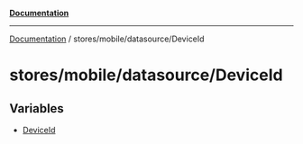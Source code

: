 [**Documentation**](../../../../index.md)

***

[Documentation](../../../../index.md) / stores/mobile/datasource/DeviceId

# stores/mobile/datasource/DeviceId

## Variables

- [DeviceId](variables/DeviceId.md)
